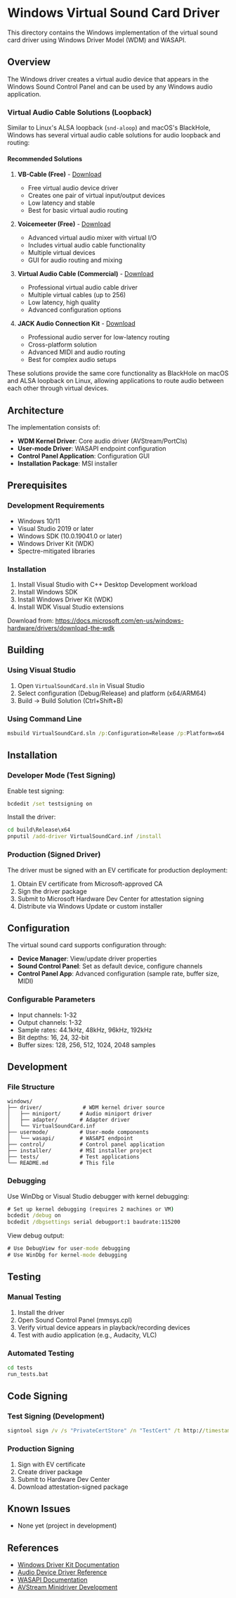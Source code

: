# Windows Virtual Sound Card Driver

This directory contains the Windows implementation of the virtual sound card driver using Windows Driver Model (WDM) and WASAPI.

## Overview

The Windows driver creates a virtual audio device that appears in the Windows Sound Control Panel and can be used by any Windows audio application.

### Virtual Audio Cable Solutions (Loopback)

Similar to Linux's ALSA loopback (`snd-aloop`) and macOS's BlackHole, Windows has several virtual audio cable solutions for audio loopback and routing:

#### Recommended Solutions

1. **VB-Cable (Free)** - [Download](https://vb-audio.com/Cable/)
   - Free virtual audio device driver
   - Creates one pair of virtual input/output devices
   - Low latency and stable
   - Best for basic virtual audio routing

2. **Voicemeeter (Free)** - [Download](https://vb-audio.com/Voicemeeter/)
   - Advanced virtual audio mixer with virtual I/O
   - Includes virtual audio cable functionality
   - Multiple virtual devices
   - GUI for audio routing and mixing

3. **Virtual Audio Cable (Commercial)** - [Download](https://vac.muzychenko.net/en/)
   - Professional virtual audio cable driver
   - Multiple virtual cables (up to 256)
   - Low latency, high quality
   - Advanced configuration options

4. **JACK Audio Connection Kit** - [Download](https://jackaudio.org/)
   - Professional audio server for low-latency routing
   - Cross-platform solution
   - Advanced MIDI and audio routing
   - Best for complex audio setups

These solutions provide the same core functionality as BlackHole on macOS and ALSA loopback on Linux, allowing applications to route audio between each other through virtual devices.

## Architecture

The implementation consists of:
- **WDM Kernel Driver**: Core audio driver (AVStream/PortCls)
- **User-mode Driver**: WASAPI endpoint configuration
- **Control Panel Application**: Configuration GUI
- **Installation Package**: MSI installer

## Prerequisites

### Development Requirements

- Windows 10/11
- Visual Studio 2019 or later
- Windows SDK (10.0.19041.0 or later)
- Windows Driver Kit (WDK)
- Spectre-mitigated libraries

### Installation

1. Install Visual Studio with C++ Desktop Development workload
2. Install Windows SDK
3. Install Windows Driver Kit (WDK)
4. Install WDK Visual Studio extensions

Download from: https://docs.microsoft.com/en-us/windows-hardware/drivers/download-the-wdk

## Building

### Using Visual Studio

1. Open `VirtualSoundCard.sln` in Visual Studio
2. Select configuration (Debug/Release) and platform (x64/ARM64)
3. Build → Build Solution (Ctrl+Shift+B)

### Using Command Line

```cmd
msbuild VirtualSoundCard.sln /p:Configuration=Release /p:Platform=x64
```

## Installation

### Developer Mode (Test Signing)

Enable test signing:
```cmd
bcdedit /set testsigning on
```

Install the driver:
```cmd
cd build\Release\x64
pnputil /add-driver VirtualSoundCard.inf /install
```

### Production (Signed Driver)

The driver must be signed with an EV certificate for production deployment:
1. Obtain EV certificate from Microsoft-approved CA
2. Sign the driver package
3. Submit to Microsoft Hardware Dev Center for attestation signing
4. Distribute via Windows Update or custom installer

## Configuration

The virtual sound card supports configuration through:

- **Device Manager**: View/update driver properties
- **Sound Control Panel**: Set as default device, configure channels
- **Control Panel App**: Advanced configuration (sample rate, buffer size, MIDI)

### Configurable Parameters

- Input channels: 1-32
- Output channels: 1-32
- Sample rates: 44.1kHz, 48kHz, 96kHz, 192kHz
- Bit depths: 16, 24, 32-bit
- Buffer sizes: 128, 256, 512, 1024, 2048 samples

## Development

### File Structure

```
windows/
├── driver/             # WDM kernel driver source
│   ├── miniport/      # Audio miniport driver
│   ├── adapter/       # Adapter driver
│   └── VirtualSoundCard.inf
├── usermode/          # User-mode components
│   └── wasapi/        # WASAPI endpoint
├── control/           # Control panel application
├── installer/         # MSI installer project
├── tests/             # Test applications
└── README.md          # This file
```

### Debugging

Use WinDbg or Visual Studio debugger with kernel debugging:

```cmd
# Set up kernel debugging (requires 2 machines or VM)
bcdedit /debug on
bcdedit /dbgsettings serial debugport:1 baudrate:115200
```

View debug output:
```cmd
# Use DebugView for user-mode debugging
# Use WinDbg for kernel-mode debugging
```

## Testing

### Manual Testing

1. Install the driver
2. Open Sound Control Panel (mmsys.cpl)
3. Verify virtual device appears in playback/recording devices
4. Test with audio application (e.g., Audacity, VLC)

### Automated Testing

```cmd
cd tests
run_tests.bat
```

## Code Signing

### Test Signing (Development)

```cmd
signtool sign /v /s "PrivateCertStore" /n "TestCert" /t http://timestamp.digicert.com VirtualSoundCard.sys
```

### Production Signing

1. Sign with EV certificate
2. Create driver package
3. Submit to Hardware Dev Center
4. Download attestation-signed package

## Known Issues

- None yet (project in development)

## References

- [Windows Driver Kit Documentation](https://docs.microsoft.com/en-us/windows-hardware/drivers/)
- [Audio Device Driver Reference](https://docs.microsoft.com/en-us/windows-hardware/drivers/audio/)
- [WASAPI Documentation](https://docs.microsoft.com/en-us/windows/win32/coreaudio/wasapi)
- [AVStream Minidriver Development](https://docs.microsoft.com/en-us/windows-hardware/drivers/stream/avstream-overview)
